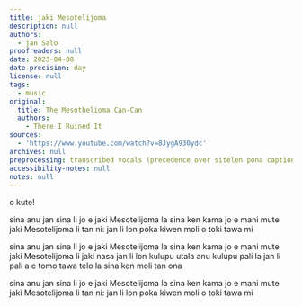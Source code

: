 ```yaml
---
title: jaki Mesotelijoma
description: null
authors:
  - jan Salo
proofreaders: null
date: 2023-04-08
date-precision: day
license: null
tags:
  - music
original:
  title: The Mesothelioma Can-Can
  authors:
    - There I Ruined It
sources:
  - 'https://www.youtube.com/watch?v=8JygA930ydc'
archives: null
preprocessing: transcribed vocals (precedence over sitelen pona captions)
accessibility-notes: null
notes: null
---
```


o kute!

sina anu jan sina li jo e jaki Mesotelijoma la sina ken kama jo e mani mute
jaki Mesotelijoma li tan ni: jan li lon poka kiwen moli
o toki tawa mi

sina anu jan sina li jo e jaki Mesotelijoma la sina ken kama jo e mani mute
jaki Mesotelijoma li jaki nasa
jan li lon kulupu utala anu kulupu pali la
jan li pali a e tomo tawa telo la
sina ken moli tan ona

sina anu jan sina li jo e jaki Mesotelijoma la sina ken kama jo e mani mute
jaki Mesotelijoma li tan ni: jan li lon poka kiwen moli
o toki tawa mi
